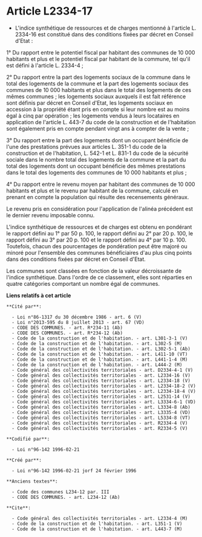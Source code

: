# Article L2334-17

- L'indice synthétique de ressources et de charges mentionné à l'article L. 2334-16 est constitué dans des conditions fixées
par décret en Conseil d'Etat :

1° Du rapport entre le potentiel fiscal par habitant des communes de 10 000 habitants et plus et le potentiel fiscal par
habitant de la commune, tel qu'il est défini à l'article L. 2334-4 ;

2° Du rapport entre la part des logements sociaux de la commune dans le total des logements de la commune et la part des
logements sociaux des communes de 10 000 habitants et plus dans le total des logements de ces mêmes communes ; les logements
sociaux auxquels il est fait référence sont définis par décret en Conseil d'Etat, les logements sociaux en accession à la
propriété étant pris en compte si leur nombre est au moins égal à cinq par opération ; les logements vendus à leurs
locataires en application de l'article L. 443-7 du code de la construction et de l'habitation sont également pris en compte
pendant vingt ans à compter de la vente ;

3° Du rapport entre la part des logements dont un occupant bénéficie de l'une des prestations prévues aux articles L. 351-1
du code de la construction et de l'habitation, L. 542-1 et L. 831-1 du code de la sécurité sociale dans le nombre total des
logements de la commune et la part du total des logements dont un occupant bénéficie des mêmes prestations dans le total des
logements des communes de 10 000 habitants et plus ;

4° Du rapport entre le revenu moyen par habitant des communes de 10 000 habitants et plus et le revenu par habitant de la
commune, calculé en prenant en compte la population qui résulte des recensements généraux.

Le revenu pris en considération pour l'application de l'alinéa précédent est le dernier revenu imposable connu.

L'indice synthétique de ressources et de charges est obtenu en pondérant le rapport défini au 1° par 50 p. 100, le rapport
défini au 2° par 20 p. 100, le rapport défini au 3° par 20 p. 100 et le rapport défini au 4° par 10 p. 100. Toutefois, chacun
des pourcentages de pondération peut être majoré ou minoré pour l'ensemble des communes bénéficiaires d'au plus cinq points
dans des conditions fixées par décret en Conseil d'Etat.

Les communes sont classées en fonction de la valeur décroissante de l'indice synthétique. Dans l'ordre de ce classement,
elles sont réparties en quatre catégories comportant un nombre égal de communes.

**Liens relatifs à cet article**

	**Cité par**:

	  - Loi n°86-1317 du 30 décembre 1986 - art. 6 (V)
	  - Loi n°2013-595 du 8 juillet 2013 - art. 67 (VD)
	  - CODE DES COMMUNES. - art. R*234-11 (Ab)
	  - CODE DES COMMUNES. - art. R*234-12 (Ab)
	  - Code de la construction et de l'habitation. - art. L301-3-1 (V)
	  - Code de la construction et de l'habitation. - art. L302-5 (M)
	  - Code de la construction et de l'habitation. - art. L302-5-1 (Ab)
	  - Code de la construction et de l'habitation. - art. L411-10 (VT)
	  - Code de la construction et de l'habitation. - art. L441-1-4 (M)
	  - Code de la construction et de l'habitation. - art. L444-2 (M)
	  - Code général des collectivités territoriales - art. D2334-4-1 (V)
	  - Code général des collectivités territoriales - art. L2334-16 (V)
	  - Code général des collectivités territoriales - art. L2334-18 (V)
	  - Code général des collectivités territoriales - art. L2334-18-2 (V)
	  - Code général des collectivités territoriales - art. L2334-18-4 (V)
	  - Code général des collectivités territoriales - art. L2531-14 (V)
	  - Code général des collectivités territoriales - art. L3334-6-1 (VD)
	  - Code général des collectivités territoriales - art. L3334-8 (Ab)
	  - Code général des collectivités territoriales - art. L3335-4 (VD)
	  - Code général des collectivités territoriales - art. L5334-8 (VT)
	  - Code général des collectivités territoriales - art. R2334-4 (V)
	  - Code général des collectivités territoriales - art. R2334-5 (V)

	**Codifié par**:

	  - Loi n°96-142 1996-02-21

	**Créé par**:

	  - Loi n°96-142 1996-02-21 jorf 24 février 1996

	**Anciens textes**:

	  - Code des communes L234-12 par. III
	  - CODE DES COMMUNES. - art. L234-12 (Ab)

	**Cite**:

	  - Code général des collectivités territoriales - art. L2334-4 (M)
	  - Code de la construction et de l'habitation. - art. L351-1 (V)
	  - Code de la construction et de l'habitation. - art. L443-7 (M)
